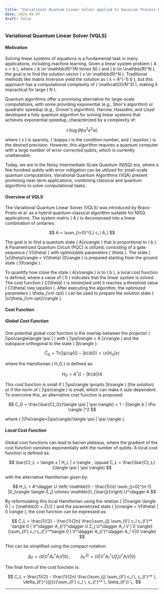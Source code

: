```yaml
---
title: "Variational Quantum Linear Solver applied to Gaussian Process Regression"
date: 2024-09-07
draft: false
---
```

<script src="https://polyfill.io/v3/polyfill.min.js?features=es6"></script>
<script id="MathJax-script" async src="https://cdn.jsdelivr.net/npm/mathjax@3/es5/tex-mml-chtml.js"></script>
   
### Variational Quantum Linear Solver (VQLS)

#### Motivation
Solving linear systems of equations is a fundamental task in many applications, including machine learning. Given a linear system problem \( A x = b \), where \( A \in \mathbb{R}^{N \times N} \) and \( b \in \mathbb{R}^N \), the goal is to find the solution vector \( x \in \mathbb{R}^N \). Traditional methods like matrix inversion yield the solution as \( x = A^{-1} b \), but this approach has a computational complexity of \( \mathcal{O}(N^3) \), making it impractical for large \( N \).
 
Quantum algorithms offer a promising alternative for large-scale computations, with some providing exponential (e.g., Shor's algorithm) or quadratic speedup (e.g., Grover's algorithm). Harrow, Hassidim, and Lloyd developed a fully quantum algorithm for solving linear systems that achieves exponential speedup, characterized by a complexity of:
 
$$
\mathcal{O}\left(\log(N) s^2 \kappa^2 /  \epsilon\right)
$$

where \( s \) is sparsity, \( \kappa \) is the condition number, and \( \epsilon \) is the desired precision. However, this algorithm requires a quantum computer with a large number of error-corrected qubits, which is currently unattainable.

Today, we are in the Noisy Intermediate-Scale Quantum (NISQ) era, where a few hundred qubits with error mitigation can be utilized for small-scale quantum computations. Variational Quantum Algorithms (VQA) present promising near-term applications, combining classical and quantum algorithms to solve computational tasks.

#### Overview of VQLS
The Variational Quantum Linear Solver (VQLS) was introduced by Bravo-Prieto et al. as a hybrid quantum-classical algorithm suitable for NISQ applications. The system matrix \( A \) is decomposed into a linear combination of unitaries:

$$
A = \sum_{l=0}^{L} c_l A_l
$$

The goal is to find a quantum state \( A|x\rangle \) that is proportional to \( b \). A Parametrized Quantum Circuit (PQC) is utilized, consisting of a gate sequence \( V(\theta) \) with optimizable parameters \( \theta \). The state \( |x(\theta)\rangle = V(\theta) |0\rangle \) is prepared starting from the ground state \( |0\rangle \).

To quantify how close the state \( A|x\rangle \) is to \( b \), a local cost function is defined, where a value of \( 0 \) indicates that the linear system is solved. The cost function \( C(\theta) \) is minimized until it reaches a threshold value \( C(\theta) \leq \epsilon \). After executing the algorithm, the optimized parameters \( \theta_{\rm opt} \) can be used to prepare the solution state \( |x(\theta_{\rm opt})\rangle \).

#### Cost Function
##### Global Cost Function
One potential global cost function is the overlap between the projector \( |\psi\rangle\langle \psi | \) with \( |\psi\rangle = A |x\rangle \) and the subspace orthogonal to the state \( |b\rangle \):

$$
\bar{C}_G = \text{Tr}(|\psi\rangle\langle\psi|(\mathbb{I} - |b\rangle\langle b|)) = \langle x | H_G | x \rangle
$$

where the Hamiltonian \( H_G \) is defined as:

$$
H_G = A^\dagger (\mathbb{I} - |b\rangle \langle b |)A
$$

This cost function is small if \( |\psi\rangle \propto |b\rangle \) (the solution) or if the norm of \( |\psi\rangle \) is small, which can make it size-dependent. To overcome this, an alternative cost function is proposed:

$$
C_G = \frac{\bar{C}_G}{\langle \psi | \psi \rangle} = 1 - |\langle b | \Psi \rangle |^2
$$

where \( |\Psi\rangle=|\psi\rangle/\langle \psi | \psi \rangle \).

##### Local Cost Function
Global cost functions can lead to barren plateaus, where the gradient of the cost function vanishes exponentially with the number of qubits. A local cost function is defined as:

$$
\bar{C}_L =  \langle x | H_L | x \rangle , \qquad C_L = \frac{\bar{C}_L}{\langle \psi | \psi \rangle}
$$

with the alternative Hamiltonian given by:

$$
H_L = A^\dagger U \left( \mathbb{I} - \frac{1}{n} \sum_{j=0}^{n-1} |0_j\rangle \langle 0_j| \otimes \mathbb{I}_{\bar{j}}\right) U^\dagger A
$$

By reformulating this local Hamiltonian using the relation \( |0\rangle \langle 0 | = (\mathbb{I} + Z)/2 \) and the parametrized state \( |x\rangle = V(\theta) | 0 \rangle \), the cost function can be expressed as:

$$
C_L = \frac{1}{2} - \frac{1}{2n} \frac{\sum_{j} \sum_{ll'} c_l c_{l'}^* \langle 0 | V^\dagger A_{l'}^\dagger U Z_j U^\dagger A_l V | 0 \rangle}{\sum_{ll'} c_l c_{l'}^*\langle 0 | V^\dagger A_{l'}^\dagger A_l V|0 \rangle}
$$

This can be simplified using the compact notation:

$$
\beta_{ll'} = \langle 0 | V^\dagger A_{l'}^\dagger A_l V | 0 \rangle \, , \quad \quad \delta_{ll'}^{(j)} = \langle 0 | V^\dagger A_{l'}^\dagger U Z_j U^\dagger A_l V | 0 \rangle
$$

The final form of the cost function is:

$$
C_L = \frac{1}{2} - \frac{1}{2n} \frac{\sum_{j} \sum_{ll'}  c_l \, c_{l'}^* \, \delta_{ll'}^{(j)}}{\sum_{ll'}  c_l \, c_{l'}^* \, \beta_{ll'}} \,.
$$

---
